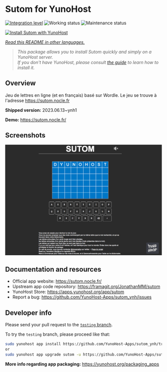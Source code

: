 <!--
N.B.: This README was automatically generated by <https://github.com/YunoHost/apps/tree/master/tools/readme_generator>
It shall NOT be edited by hand.
-->

# Sutom for YunoHost

[![Integration level](https://apps.yunohost.org/badge/integration/sutom)](https://ci-apps.yunohost.org/ci/apps/sutom/)
![Working status](https://apps.yunohost.org/badge/state/sutom)
![Maintenance status](https://apps.yunohost.org/badge/maintained/sutom)

[![Install Sutom with YunoHost](https://install-app.yunohost.org/install-with-yunohost.svg)](https://install-app.yunohost.org/?app=sutom)

*[Read this README in other languages.](./ALL_README.md)*

> *This package allows you to install Sutom quickly and simply on a YunoHost server.*  
> *If you don't have YunoHost, please consult [the guide](https://yunohost.org/install) to learn how to install it.*

## Overview

Jeu de lettres en ligne (et en français) basé sur Wordle. Le jeu se trouve à l'adresse https://sutom.nocle.fr


**Shipped version:** 2023.06.13~ynh1

**Demo:** <https://sutom.nocle.fr/>

## Screenshots

![Screenshot of Sutom](./doc/screenshots/screenshot.png)

## Documentation and resources

- Official app website: <https://sutom.nocle.fr/>
- Upstream app code repository: <https://framagit.org/JonathanMM/sutom>
- YunoHost Store: <https://apps.yunohost.org/app/sutom>
- Report a bug: <https://github.com/YunoHost-Apps/sutom_ynh/issues>

## Developer info

Please send your pull request to the [`testing` branch](https://github.com/YunoHost-Apps/sutom_ynh/tree/testing).

To try the `testing` branch, please proceed like that:

```bash
sudo yunohost app install https://github.com/YunoHost-Apps/sutom_ynh/tree/testing --debug
or
sudo yunohost app upgrade sutom -u https://github.com/YunoHost-Apps/sutom_ynh/tree/testing --debug
```

**More info regarding app packaging:** <https://yunohost.org/packaging_apps>
